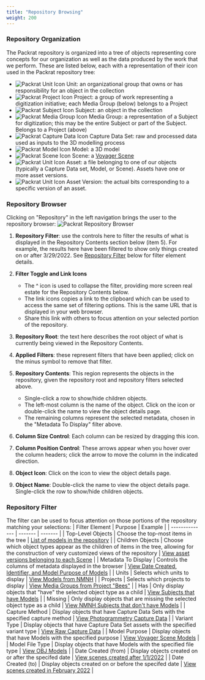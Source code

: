 ```yaml
---
title: "Repository Browsing"
weight: 200
---
```


### Repository Organization
The Packrat repository is organized into a tree of objects representing core concepts for our organization as well as the data produced by the work that we perform. These are listed below, each with a representation of their icon used in the Packrat repository tree:
- ![Packrat Unit Icon](/dpo-packrat/images/packrat-repounit.png "Packrat Unit Icon") Unit: an organizational group that owns or has responsibility for an object in the collection
- ![Packrat Project Icon](/dpo-packrat/images/packrat-repoproject.png "Packrat Project Icon") Project: a group of work representing a digitization initiative; each Media Group (below) belongs to a Project
- ![Packrat Subject Icon](/dpo-packrat/images/packrat-reposubject.png "Packrat Subject Icon") Subject: an object in the collection
- ![Packrat Media Group Icon](/dpo-packrat/images/packrat-repomediagroup.png "Packrat Media Group Icon") Media Group: a representation of a Subject for digitization; this may be the entire Subject or part of the Subject. Belongs to a Project (above)
- ![Packrat Capture Data Icon](/dpo-packrat/images/packrat-repocapturedata.png "Packrat Capture Data Icon") Capture Data Set: raw and processed data used as inputs to the 3D modelling process
- ![Packrat Model Icon](/dpo-packrat/images/packrat-repomodel.png "Packrat Model Icon") Model: a 3D model
- ![Packrat Scene Icon](/dpo-packrat/images/packrat-reposcene.png "Packrat Scene Icon") Scene: a [Voyager Scene](https://smithsonian.github.io/dpo-voyager/)
- ![Packrat Unit Icon](/dpo-packrat/images/packrat-repoasset.png "Packrat Asset Icon") Asset: a file belonging to one of our objects (typically a Capture Data set, Model, or Scene). Assets have one or more asset versions.
- ![Packrat Unit Icon](/dpo-packrat/images/packrat-repoasset.png "Packrat Asset Version Icon") Asset Version: the actual bits corresponding to a specific version of an asset.

### Repository Browser
Clicking on "Repository" in the left navigation brings the user to the repository browser:
![Packrat Repository Browser](/dpo-packrat/images/packrat-repobrowser-1.png "Packrat Repository Browser")
1. **Repository Filter**: use the controls here to filter the results of what is displayed in the Repository Contents section below (item 5). For example, the results here have been filtered to show only things created on or after 3/29/2022. See [Repository Filter](#repository-filter) below for filter element details.

2. **Filter Toggle and Link Icons**
    - The ^ icon is used to collapse the filter, providing more screen real estate for the Repository Contents below. 
    - The link icons copies a link to the clipboard which can be used to access the same set of filtering options. This is the same URL that is displayed in your web browser. 
    - Share this link with others to focus attention on your selected portion of the repository.

3. **Repository Root**: the text here describes the root object of what is currently being viewed in the Repository Contents.

4. **Applied Filters**: these represent filters that have been applied; click on the minus symbol to remove that filter.

5. **Repository Contents**: This region represents the objects in the repository, given the repository root and repository filters selected above.
    - Single-click a row to show/hide children objects.
    - The left-most column is the name of the object. Click on the icon or double-click the name to view the object details page.
    - The remaining columns represent the selected metadata, chosen in the "Metadata To Display" filter above.

6. **Column Size Control**: Each column can be resized by dragging this icon.

7. **Column Position Control**: These arrows appear when you hover over the column headers; click the arrow to move the column in the indicated direction.

8. **Object Icon**: Click on the icon to view the object details page.

9. **Object Name**: Double-click the name to view the object details page. Single-click the row to show/hide children objects.

### Repository Filter
The filter can be used to focus attention on those portions of the repository matching your selections:
| Filter Element | Purpose | Example |
| -------------- | ------- | ------- |
| Top-Level Objects | Choose the top-most items in the tree | [List of models in the repository](https://packrat.si.edu/repository?metadataToDisplay=5,7,8&repositoryRootType=6) |
| Children Objects | Choose which object types appear as the children of items in the tree, allowing for the construction of very customized views of the repository | [View asset versions belonging to each Scene](https://packrat.si.edu/repository?metadataToDisplay=5,7,8&objectsToDisplay=11&repositoryRootType=7) |
| Metadata To Display | Controls the columns of metadata displayed in the browser | [View Date Created, Identifier, and Model Purpose of Models](https://packrat.si.edu/repository?metadataToDisplay=2,28,3&repositoryRootType=6) |
| Units | Selects which units to display | [View Models from NMNH](https://packrat.si.edu/repository?metadataToDisplay=5,7,8&repositoryRootType=6&units=17) |
| Projects | Selects which projects to display | [View Media Groups from Project "Bees"](https://packrat.si.edu/repository?metadataToDisplay=5,7,8&projects=127&repositoryRootType=4) |
| Has | Only display objects that "have" the selected object type as a child | [View Subjects that have Models](https://packrat.si.edu/repository?has=6&metadataToDisplay=5,7,8&repositoryRootType=3) |
| Missing | Only display objects that are missing the selected object type as a child | [View NMNH Subjects that don't have Models](https://packrat.si.edu/repository?metadataToDisplay=5,7,8&missing=6&repositoryRootType=3&units=17) |
| Capture Method | Display objects that have Capture Data Sets with the specified capture method | [View Photogrammetry Capture Data](https://packrat.si.edu/repository?captureMethod=1&metadataToDisplay=5,7,8&repositoryRootType=5) |
| Variant Type | Display objects that have Capture Data Set assets with the specified variant type | [View Raw Capture Data](https://packrat.si.edu/repository?metadataToDisplay=5,7,8&repositoryRootType=5&variantType=28) |
| Model Purpose | Display objects that have Models with the specified purpose | [View Voyager Scene Models](https://packrat.si.edu/repository?metadataToDisplay=5,7,8&modelPurpose=46&repositoryRootType=6) |
| Model File Type | Display objects that have Models with the specified file type | [View OBJ Models](https://packrat.si.edu/repository?metadataToDisplay=5,7,8&modelFileType=49&repositoryRootType=6) |
| Date Created (from) | Display objects created on or after the specifed date | [View scenes created after 1/1/2022](https://packrat.si.edu/repository?dateCreatedFrom=2022-01-01&metadataToDisplay=5,7,8&repositoryRootType=7) |
| Date Created (to) | Display objects created on or before the specifed date | [View scenes created in February 2022](https://packrat.si.edu/repository?dateCreatedFrom=2022-02-01&dateCreatedTo=2022-02-28&metadataToDisplay=5,7,8&repositoryRootType=7) |
